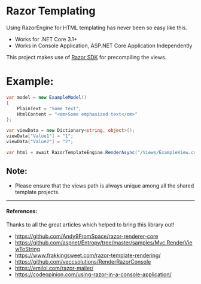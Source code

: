 # Razor Templating

Using RazorEngine for HTML templating has never been so easy like this.
  - Works for .NET Core 3.1+
  - Works in Console Application, ASP.NET Core Application Independently

This project makes use of [Razor SDK](https://docs.microsoft.com/en-us/aspnet/core/razor-pages/sdk?view=aspnetcore-3.1) for precompiling the views.

# Example:
```csharp
var model = new ExampleModel()
{
    PlainText = "Some text",
    HtmlContent = "<em>Some emphasized text</em>"
};

var viewData = new Dictionary<string, object>();
viewData["Value1"] = "1";
viewData["Value2"] = "2";

var html = await RazorTemplateEngine.RenderAsync("/Views/ExampleView.cshtml", model, viewData);
```

## Note:
- Please ensure that the views path is always unique among all the shared template projects.

------
#### References:
Thanks to all the great articles which helped to bring this library out!
- https://github.com/Andy9FromSpace/razor-renderer-core
- https://github.com/aspnet/Entropy/tree/master/samples/Mvc.RenderViewToString
- https://www.frakkingsweet.com/razor-template-rendering/
- https://github.com/veccsolutions/RenderRazorConsole
- https://emilol.com/razor-mailer/
- https://codeopinion.com/using-razor-in-a-console-application/